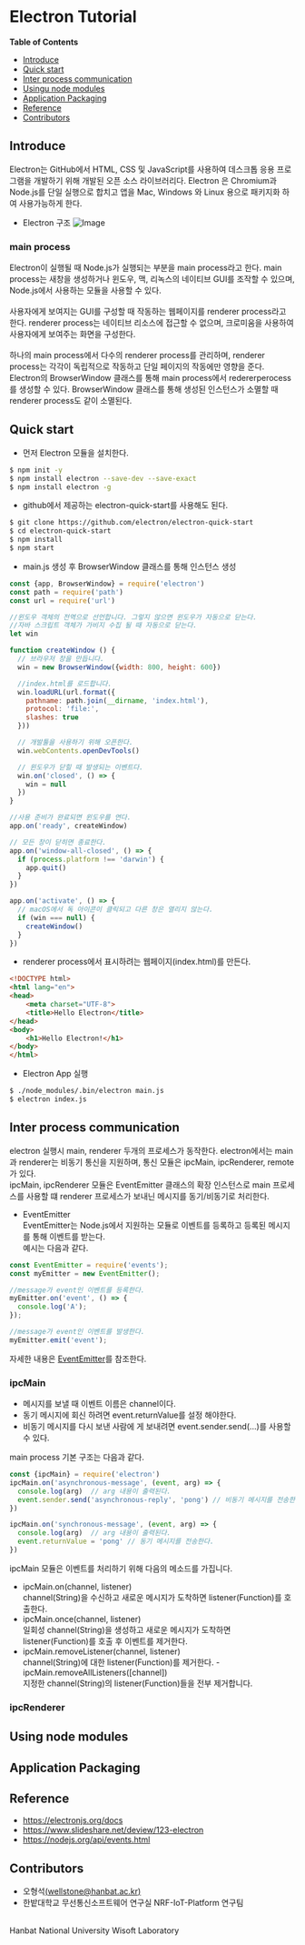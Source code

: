 # Electron Tutorial

**Table of Contents**

- [Introduce](#Introduce)
- [Quick start](#Quick-start)
- [Inter process communication](#Inter-process-communication)
- [Usingu node modules](#Using-node-modules)
- [Application Packaging](#Application-Packaging)
- [Reference](#Reference)
- [Contributors](#Contributors)


## Introduce
Electron는 GitHub에서 HTML, CSS 및 JavaScript를 사용하여 데스크톱 응용 프로그램을 개발하기 위해 
개발된 오픈 소스 라이브러리다. Electron 은 Chromium과 Node.js를 단일 실행으로 합치고 앱을 
Mac, Windows 와 Linux 용으로 패키지화 하여 사용가능하게 한다.

- Electron 구조
![Image](./img/structure.JPG)

### main process
Electron이 실행될 때 Node.js가 실행되는 부분을 main process라고 한다. main process는 새창을 
생성하거나 윈도우, 맥, 리녹스의 네이티브 GUI를 조작할 수 있으며, Node.js에서 사용하는 모듈을 사용할 수 있다.   
</br>
사용자에게 보여지는 GUI를 구성할 때 작동하는 웹페이지를 renderer process라고 한다. renderer process는 
네이티브 리소스에 접근할 수 없으며, 크로미움을 사용하여 사용자에게 보여주는 화면을 구성한다.      
</br>
하나의 main process에서 다수의 renderer process를 관리하며, renderer process는 각각이 독립적으로 작동하고
단일 페이지의 작동에만 영향을 준다. Electron의 BrowserWindow 클래스를 통해 main process에서 redererperocess를
생성할 수 있다. BrowserWindow 클래스를 통해 생성된 인스턴스가 소멸할 때 renderer process도 같이 소멸된다.

## Quick start
- 먼저 Electron 모듈을 설치한다.
```bash
$ npm init -y
$ npm install electron --save-dev --save-exact
$ npm install electron -g 
```
- github에서 제공하는 electron-quick-start를 사용해도 된다.
```bash
$ git clone https://github.com/electron/electron-quick-start
$ cd electron-quick-start
$ npm install
$ npm start
```

- main.js 생성 후 BrowserWindow 클래스를 통해 인스턴스 생성
```javascript
const {app, BrowserWindow} = require('electron')
const path = require('path')
const url = require('url')

//윈도우 객체의 전역으로 선언합니다. 그렇지 않으면 윈도우가 자동으로 닫는다.
//자바 스크립트 객체가 가비지 수집 될 때 자동으로 닫는다.
let win

function createWindow () {
  // 브라우저 창을 만듭니다.
  win = new BrowserWindow({width: 800, height: 600})

  //index.html를 로드합니다.
  win.loadURL(url.format({
    pathname: path.join(__dirname, 'index.html'),
    protocol: 'file:',
    slashes: true
  }))

  // 개발툴을 사용하기 위해 오픈한다.
  win.webContents.openDevTools()

  // 윈도우가 닫힐 때 발생되는 이벤트다.
  win.on('closed', () => {
    win = null
  })
}

//사용 준비가 완료되면 윈도우를 연다.
app.on('ready', createWindow)

// 모든 창이 닫히면 종료한다.
app.on('window-all-closed', () => {
  if (process.platform !== 'darwin') {
    app.quit()
  }
})

app.on('activate', () => {
  // macOS에서 독 아이콘이 클릭되고 다른 창은 열리지 않는다.
  if (win === null) {
    createWindow()
  }
})
```

- renderer process에서  표시하려는 웹페이지(index.html)를 만든다.
```html
<!DOCTYPE html>
<html lang="en">
<head>
    <meta charset="UTF-8">
    <title>Hello Electron</title>
</head>
<body>
    <h1>Hello Electron!</h1>
</body>
</html>
```

- Electron App 실행
```bash
$ ./node_modules/.bin/electron main.js
$ electron index.js
```

## Inter process communication
electron 실행시 main, renderer 두개의 프로세스가 동작한다. electron에서는 main과 renderer는 비동기 통신을 지원하며, 통신 모듈은 
ipcMain, ipcRenderer, remote가 있다.  
ipcMain, ipcRenderer 모듈은 EventEmitter 클래스의 확장 인스턴스로 main 프로세스를 사용할 떄 renderer 프로세스가 보내닌 메시지를 동기/비동기로 처리한다.

* EventEmitter    
EventEmitter는 Node.js에서 지원하는 모듈로 이벤트를 등록하고 등록된 메시지를 통해 이벤트를 받는다.  
예시는 다음과 같다.
```javascript
const EventEmitter = require('events');
const myEmitter = new EventEmitter();

//message가 event인 이벤트를 등록한다.
myEmitter.on('event', () => {
  console.log('A');
});

//message가 event인 이벤트를 발생한다.
myEmitter.emit('event');
```
자세한 내용은 [EventEmitter](https://nodejs.org/api/events.html#events_class_eventemitter)를 참조한다.

### ipcMain
- 메시지를 보낼 때 이벤트 이름은 channel이다.
- 동기 메시지에 회신 하려면 event.returnValue를 설정 해야한다.
- 비동기 메시지를 다시 보낸 사람에 게 보내려면 event.sender.send(...)를 사용할 수 있다.

main process 기본 구조는 다음과 같다.
```javascript
const {ipcMain} = require('electron')
ipcMain.on('asynchronous-message', (event, arg) => {
  console.log(arg)  // arg 내용이 출력된다.
  event.sender.send('asynchronous-reply', 'pong') // 비동기 메시지를 전송한다.
})

ipcMain.on('synchronous-message', (event, arg) => {
  console.log(arg)  // arg 내용이 출력된다.
  event.returnValue = 'pong' // 동기 메시지를 전송한다.
}) 
```
ipcMain 모듈은 이벤트를 처리하기 위해 다음의 메소드를 가집니다.
- ipcMain.on(channel, listener)  
channel(String)을 수신하고 새로운 메시지가 도착하면 listener(Function)를 호출한다.
- ipcMain.once(channel, listener)  
일회성 channel(String)을 생성하고 새로운 메시지가 도착하면 listener(Function)를 호출 후 이벤트를 제거한다.
- ipcMain.removeListener(channel, listener)  
channel(String)에 대한 listener(Function)를 제거한다.
-ipcMain.removeAllListeners([channel])  
지정한 channel(String)의 listener(Function)들을 전부 제거합니다.

### ipcRenderer

## Using node modules

## Application Packaging

## Reference
- https://electronjs.org/docs
- https://www.slideshare.net/deview/123-electron
- https://nodejs.org/api/events.html

## Contributors
- 오형석[(wellstone@hanbat.ac.kr)](wellstone@hanbat.ac.kr)
- 한밭대학교 무선통신소프트웨어 연구실 NRF-IoT-Platform 연구팀

<br/>
Hanbat National University Wisoft Laboratory